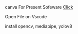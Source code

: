 canva For Present Sofeware 
[Click](https://www.canva.com/design/DAGFjDTkApM/LUWd49Z_F9m6W4JkIP0U8w/view?utm_content=DAGFjDTkApM&utm_campaign=designshare&utm_medium=link&utm_source=editor)

Open File on Vscode 

install opencv, mediapipe, yolov8
